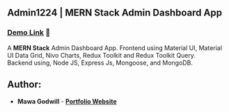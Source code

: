 ## Admin1224 | MERN Stack Admin Dashboard App

### [Demo Link](https://admin1224.onrender.com/) 🔗

A **MERN Stack** Admin Dashboard App. Frontend using Material UI, Material UI Data Grid, Nivo Charts, Redux Toolkit and Redux Toolkit Query. <br/> Backend using, Node JS, Express Js, Mongoose, and MongoDB.
<br/>

## Author:

- **Mawa Godwill** - **[Portfolio Website](https://mawagodwill.netlify.app)**

